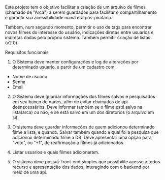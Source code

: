 
Este projeto tem o objetivo facilitar a criação de um arquivo de filmes (chamado de "Arca") a serem guardados para facilitar o compartilhamento e garantir sua acessibilidade numa era pós-pirataria.

Também, num segundo momento, permitir o  uso de tags para encontrar novos filmes do interesse do usuário, indicações diretas entre usuarios e indiretas dadas pelo próprio sistema. Também permitir criação de listas. (v2.0)

Requisitos funcionais

1. O Sistema deve manter configurações e log de alterações por determinado usuario, a partir de um cadastro com:
* Nome de usuario
* Senha
* Email

2. O Sistema deve guardar informações dos filmes salvos e pesquisados em seu banco de dados, afim de evitar chamados de api desnecessários. Deve informar também se o filme está salvo na lista(arca) ou não, e se está salvo em um dos diretorios (o arquivo em si).



3. O sistema deve guardar informações de quem adicionou determinado filme a lista, e quando. Salvar também quando e qual foi a pesquisa que adicionou determinado filme a DB. Deve apresentar uma opção para "voto", ou "+1", de reafirmação a filmes já adicionados.

4. Listar usuarios e quais filmes adicionaram.

5. O sistema deve possuir front-end simples que possibilite acesso a todos recurso e apresentação dos dados, interagindo com o backend por meio de uma api.

